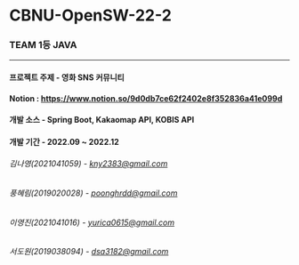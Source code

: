 # CBNU-OpenSW-22-2

### TEAM 1등 JAVA

-----------

#### 프로젝트 주제 - 영화 SNS 커뮤니티

#### Notion : https://www.notion.so/9d0db7ce62f2402e8f352836a41e099d

#### 개발 소스 - Spring Boot, Kakaomap API, KOBIS API
#### 개발 기간 - 2022.09 ~ 2022.12


###### 김나영(2021041059) - kny2383@gmail.com
###### 풍혜림(2019020028) - poonghrdd@gmail.com
###### 이영진(2021041016) - yurica0615@gmail.com
###### 서도원(2019038094) - dsa3182@gmail.com
